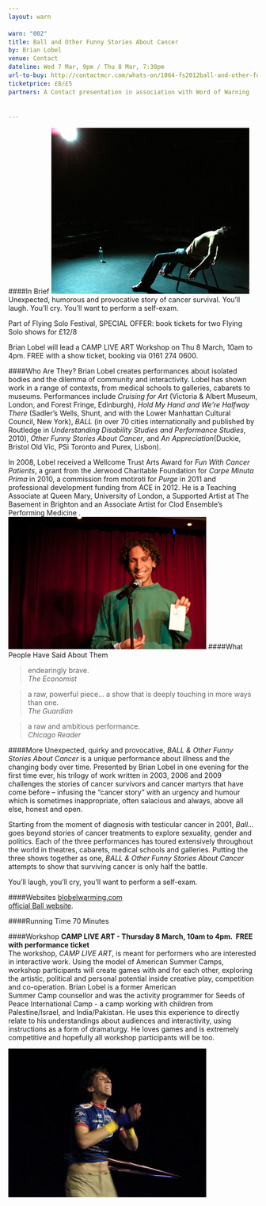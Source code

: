 ```yaml
---
layout: warn

warn: "002"
title: Ball and Other Funny Stories About Cancer
by: Brian Lobel
venue: Contact
dateline: Wed 7 Mar, 9pm / Thu 8 Mar, 7:30pm
url-to-buy: http://contactmcr.com/whats-on/1064-fs2012ball-and-other-funny-stories-about-cancer/booking/
ticketprice: £8/£5
partners: A Contact presentation in association with Word of Warning


---
```


####In Brief
![Brian Lobel](w2Brian3.jpg)
Unexpected, humorous and provocative story of cancer survival. You’ll laugh. You’ll cry. You’ll want to perform a self-exam. 

Part of Flying Solo Festival, SPECIAL OFFER: book tickets for two Flying Solo shows for £12/8

Brian Lobel will lead a CAMP LIVE ART Workshop on Thu 8 March, 10am to 4pm. FREE with a show ticket, booking via 0161 274 0600.  

####Who Are They?
Brian Lobel creates performances about isolated bodies and the dilemma of community and interactivity. Lobel has shown work in a range of contexts, from medical schools to galleries, cabarets to museums. Performances include *Cruising for Art* (Victoria & Albert Museum, London, and Forest Fringe, Edinburgh), *Hold My Hand and We’re Halfway There* (Sadler’s Wells, Shunt, and with the Lower Manhattan Cultural Council, New York), *BALL* (in over 70 cities internationally and published by Routledge in *Understanding Disability Studies and Performance Studies*, 2010), *Other Funny Stories About Cancer*, and *An Appreciation*(Duckie, Bristol Old Vic, PSi Toronto and Purex, Lisbon).   

In 2008, Lobel received a Wellcome Trust Arts Award for *Fun With Cancer Patients*, a grant from the Jerwood Charitable Foundation for *Carpe Minuta Prima* in 2010, a commission from motiroti for *Purge* in 2011 and professional development funding from ACE in 2012. He is a Teaching Associate at Queen Mary, University of London, a Supported Artist at The Basement in Brighton and an Associate Artist for Clod Ensemble’s Performing Medicine
.
![Brian Lobel](w2Brian1.jpg)
####What People Have Said About Them
>endearingly brave.  
*The Economist*      
 
>a raw, powerful piece… a show that is deeply touching in more ways than one.  
*The Guardian*       

>a raw and ambitious performance.  
*Chicago Reader*      

####More
Unexpected, quirky and provocative, *BALL & Other Funny Stories About Cancer* is a unique performance about illness and the changing body over time. Presented by Brian Lobel in one evening for the first time ever, his trilogy of work written in 2003, 2006 and 2009 challenges the stories of cancer survivors and cancer martyrs that have come before – infusing the “cancer story” with an urgency and humour which is sometimes inappropriate, often salacious and always, above all else, honest and open.    

Starting from the moment of diagnosis with testicular cancer in 2001, *Ball…* goes beyond stories of cancer treatments to explore sexuality, gender and politics. Each of the three performances has toured extensively throughout the world in theatres, cabarets, medical schools and galleries. Putting the three shows together as one, *BALL & Other Funny Stories About Cancer* attempts to show that surviving cancer is only half the battle.    

You’ll laugh, you’ll cry, you’ll want to perform a self-exam.    

####Websites
[blobelwarming.com](http://www.blobelwarming.com/)     
[official Ball website](http://brianlobel.freeservers.com/BALL1.htm). 

####Running Time
70 Minutes

####Workshop
**CAMP LIVE ART  - Thursday 8 March, 10am to 4pm.  FREE with performance ticket**    
The workshop, *CAMP LIVE ART*, is meant for performers who are interested in interactive work. Using the model of American Summer Camps, workshop participants will create games with and for each other, exploring the artistic, political and personal potential inside creative play, competition and co-operation. Brian Lobel is a former American Summer Camp counsellor and was the activity programmer for Seeds of Peace International Camp - a camp working with children from Palestine/Israel, and India/Pakistan. He uses this experience to directly relate to his understandings about audiences and interactivity, using instructions as a form of dramaturgy. He loves games and is extremely competitive and hopefully all workshop participants will be too.

![Brian Lobel](w2Brian2.jpg)